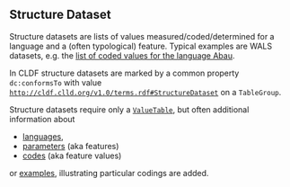 ## Structure Dataset

Structure datasets are lists of values measured/coded/determined for a language and a (often typological) feature.
Typical examples are WALS datasets, e.g. the 
[list of coded values for the language Abau](http://wals.info/languoid/lect/wals_code_aba).

In CLDF structure datasets are marked by a common property `dc:conformsTo` with value
[`http://cldf.clld.org/v1.0/terms.rdf#StructureDataset`](http://cldf.clld.org/v1.0/terms.rdf#StructureDataset)
on a `TableGroup`.

Structure datasets require only a [`ValueTable`](../../components/values), but often
additional information about
- [languages](../../components/languages),
- [parameters](../../components/parameters) (aka features)
- [codes](../../components/codes) (aka feature values)

or [examples](../../components/examples), illustrating particular codings are added.
